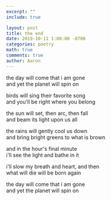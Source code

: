 ```yaml
---
excerpt: ""
include: true

layout: post
title: the end
date: 2019-10-11 1:00:00 -0700
categories: poetry
math: true
comments: true
author: Aaron
---
```



the day will come that i am gone  
and yet the planet will spin on  

birds will sing their favorite song  
and you'll be right where you belong  

the sun will set, then arc, then fall  
and beam its light upon us all  

the rains will gently cool us down  
and bring bright greens to what is brown  

and in the hour's final minute  
i'll see the light and bathe in it  

i'll slow my breath and heart, and then  
what will die will be born again  

the day will come that i am gone  
and yet the planet will spin on  
